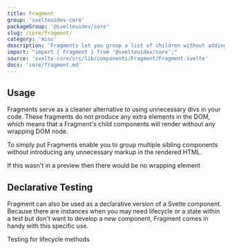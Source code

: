 ```yaml
---
title: Fragment
group: 'svelteuidev-core'
packageGroup: '@svelteuidev/core'
slug: /core/fragment/
category: 'misc'
description: 'Fragments let you group a list of children without adding extra nodes to the DOM.'
import: "import { Fragment } from '@svelteuidev/core';"
source: 'svelte-core/src/lib/components/Fragment/Fragment.svelte'
docs: 'core/fragment.md'
---
```


<script>
    import { Fragment } from '@svelteuidev/core';
    import { Heading, Preview } from 'components';

    const fragment = `
    <Fragment>
        If this wasn't in a preview then there would be no wrapping element
    <\/Fragment>
    `

    const fragmentDeclarative = `
    <Fragment>
        Testing for lifecycle methods
    <\/Fragment>
    `
</script>

<Heading />

## Usage

Fragments serve as a cleaner alternative to using unnecessary divs in your code. These fragments do not produce any extra elements in the DOM, which means that a Fragment's child components will render without any wrapping DOM node.

To simply put Fragments enable you to group multiple sibling components without introducing any unnecessary markup in the rendered HTML.

<Preview code={fragment} cols={1}>
    <Fragment>
        If this wasn't in a preview then there would be no wrapping element
    </Fragment>
</Preview>

## Declarative Testing

Fragment can also be used as a declarative version of a Svelte component. Because there are instances when you may need lifecycle or a state within a test but don't want to develop a new component, Fragment comes in handy with this specific use.

<Preview code={fragmentDeclarative} cols={1}>
    <Fragment>
        Testing for lifecycle methods
    </Fragment>
</Preview>
